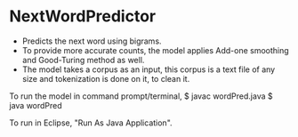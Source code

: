 # NextWordPredictor
- Predicts the next word using bigrams.
- To provide more accurate counts, the model applies Add-one smoothing and Good-Turing method as well.
- The model takes a corpus as an input, this corpus is a text file of any size and tokenization is done on it, to clean it.

To run the model in command prompt/terminal, 
$ javac wordPred.java
$ java wordPred <Corpus Name.txt>

To run in Eclipse, "Run As Java Application".

